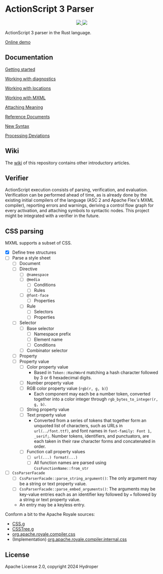 # ActionScript 3 Parser

<p align="center">
  <a href="https://lib.rs/crates/as3_parser">
    <img src="https://img.shields.io/badge/lib.rs-green">
  </a>
  <a href="https://docs.rs/as3_parser">
    <img src="https://img.shields.io/badge/Rust%20API%20Documentation-gray">
  </a>
</p>

ActionScript 3 parser in the Rust language.

[Online demo](https://hydroper.github.io/as3parser/demo)

## Documentation

[Getting started](docs/getting-started.md)

[Working with diagnostics](docs/diagnostics.md)

[Working with locations](docs/locations.md)

[Working with MXML](docs/working-with-mxml.md)

[Attaching Meaning](docs/attaching-meaning.md)

[Reference Documents](docs/references.md)

[New Syntax](docs/new-syntax.md)

[Processing Deviations](docs/processing-deviations.md)

## Wiki

The [wiki](https://github.com/hydroper/as3parser/wiki) of this repository contains other introductory articles.

## Verifier

ActionScript execution consists of parsing, verification, and evaluation. Verification can be performed ahead of time, as is already done by the existing initial compilers of the language (ASC 2 and Apache Flex's MXML compiler), reporting errors and warnings, deriving a control flow graph for every activation, and attaching symbols to syntactic nodes. This project might be integrated with a verifier in the future.

## CSS parsing

MXML supports a subset of CSS.

- [x] Define tree structures
- [ ] Parse a style sheet
  - [ ] Document
  - [ ] Directive
    - [ ] `@namespace`
    - [ ] `@media`
      - [ ] Conditions
      - [ ] Rules
    - [ ] `@font-face`
      - [ ] Properties
    - [ ] Rule
      - [ ] Selectors
      - [ ] Properties
  - [ ] Selector
    - [ ] Base selector
      - [ ] Namespace prefix
      - [ ] Element name
      - [ ] Conditions
    - [ ] Combinator selector
  - [ ] Property
  - [ ] Property value
    - [ ] Color property value
      - Based in `Token::HashWord` matching a hash character followed by 3 or 6 hexadecimal digits.
    - [ ] Number property value
    - [ ] RGB color property value (`rgb(r, g, b)`)
      - Each component may each be a number token, converted together into a color integer through `rgb_bytes_to_integer(r, g, b)`.
    - [ ] String property value
    - [ ] Text property value
      - Converted from a series of tokens that together form an unquoted list of characters, such as URLs in `url(../font.ttf)`, and font names in `font-family: Font 1, _serif;`. Number tokens, identifiers, and punctuators, are each taken in their raw character forms and concatenated in order.
    - [ ] Function call property values
      - [ ] `url(...) format(...)`
      - [ ] All function names are parsed using `CssFunctionName::from_str`
- [ ] `CssParserFacade`
  - [ ] `CssParserFacade::parse_string_argument()`: The only argument may be a string or text property value.
  - [ ] `CssParserFacade::parse_embed_arguments()`: The arguments may be key-value entries each as an identifier key followed by `=` followed by a string or text property value.
  - An entry may be a keyless entry.

Conform a bit to the Apache Royale sources:

- [CSS.g](https://github.com/apache/royale-compiler/blob/develop/compiler/src/main/antlr3/org/apache/royale/compiler/internal/css/CSS.g)
- [CSSTree.g](https://github.com/apache/royale-compiler/blob/develop/compiler/src/main/antlr3/org/apache/royale/compiler/internal/css/CSSTree.g)
- [org.apache.royale.compiler.css](https://github.com/apache/royale-compiler/tree/fc03f3b4fa9bc93e2492dc3dc7db045656b8fa24/compiler/src/main/java/org/apache/royale/compiler/css)
- (Implementation) [org.apache.royale.compiler.internal.css](https://github.com/apache/royale-compiler/tree/fc03f3b4fa9bc93e2492dc3dc7db045656b8fa24/compiler/src/main/java/org/apache/royale/compiler/internal/css)

## License

Apache License 2.0, copyright 2024 Hydroper

